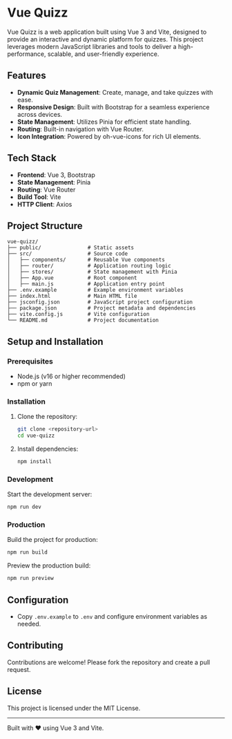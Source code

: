 
# Vue Quizz

Vue Quizz is a web application built using Vue 3 and Vite, designed to provide an interactive and dynamic platform for quizzes. 
This project leverages modern JavaScript libraries and tools to deliver a high-performance, scalable, and user-friendly experience.

## Features

- **Dynamic Quiz Management**: Create, manage, and take quizzes with ease.
- **Responsive Design**: Built with Bootstrap for a seamless experience across devices.
- **State Management**: Utilizes Pinia for efficient state handling.
- **Routing**: Built-in navigation with Vue Router.
- **Icon Integration**: Powered by oh-vue-icons for rich UI elements.

## Tech Stack

- **Frontend**: Vue 3, Bootstrap
- **State Management**: Pinia
- **Routing**: Vue Router
- **Build Tool**: Vite
- **HTTP Client**: Axios

## Project Structure

```
vue-quizz/
├── public/               # Static assets
├── src/                  # Source code
│   ├── components/       # Reusable Vue components
│   ├── router/           # Application routing logic
│   ├── stores/           # State management with Pinia
│   ├── App.vue           # Root component
│   ├── main.js           # Application entry point
├── .env.example          # Example environment variables
├── index.html            # Main HTML file
├── jsconfig.json         # JavaScript project configuration
├── package.json          # Project metadata and dependencies
├── vite.config.js        # Vite configuration
└── README.md             # Project documentation
```

## Setup and Installation

### Prerequisites

- Node.js (v16 or higher recommended)
- npm or yarn

### Installation

1. Clone the repository:

   ```sh
   git clone <repository-url>
   cd vue-quizz
   ```

2. Install dependencies:

   ```sh
   npm install
   ```

### Development

Start the development server:

```sh
npm run dev
```

### Production

Build the project for production:

```sh
npm run build
```

Preview the production build:

```sh
npm run preview
```

## Configuration

- Copy `.env.example` to `.env` and configure environment variables as needed.

## Contributing

Contributions are welcome! Please fork the repository and create a pull request.

## License

This project is licensed under the MIT License.

---

Built with ❤️ using Vue 3 and Vite.
